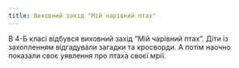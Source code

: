```yaml
---
title: Виховний захід "Мій чарівний птах"
---
```


В 4-Б класі відбувся виховний захід “Мій чарівний птах”. Діти із захопленням відгадували загадки та кросворди. А потім наочно показали своє уявлення про птаха своєї мрії.

<slideshow id="_/72157651261954458" />

